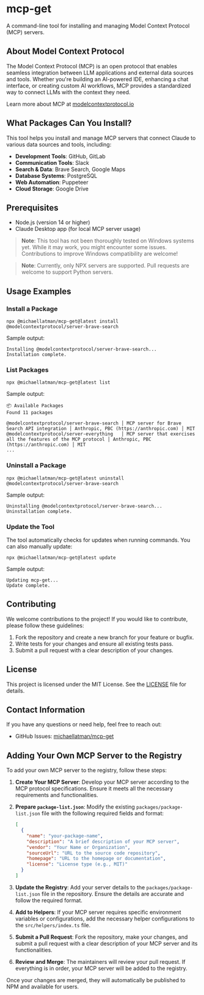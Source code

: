 # mcp-get

A command-line tool for installing and managing Model Context Protocol (MCP) servers.

## About Model Context Protocol

The Model Context Protocol (MCP) is an open protocol that enables seamless integration between LLM applications and external data sources and tools. Whether you're building an AI-powered IDE, enhancing a chat interface, or creating custom AI workflows, MCP provides a standardized way to connect LLMs with the context they need.

Learn more about MCP at [modelcontextprotocol.io](https://modelcontextprotocol.io/introduction)

## What Packages Can You Install?

This tool helps you install and manage MCP servers that connect Claude to various data sources and tools, including:

- **Development Tools**: GitHub, GitLab
- **Communication Tools**: Slack
- **Search & Data**: Brave Search, Google Maps
- **Database Systems**: PostgreSQL
- **Web Automation**: Puppeteer
- **Cloud Storage**: Google Drive

## Prerequisites

- Node.js (version 14 or higher)
- Claude Desktop app (for local MCP server usage)

> **Note**: This tool has not been thoroughly tested on Windows systems yet. While it may work, you might encounter some issues. Contributions to improve Windows compatibility are welcome!

> **Note**: Currently, only NPX servers are supported. Pull requests are welcome to support Python servers.

## Usage Examples

### Install a Package

```
npx @michaellatman/mcp-get@latest install @modelcontextprotocol/server-brave-search
```

Sample output:
```
Installing @modelcontextprotocol/server-brave-search...
Installation complete.
```

### List Packages

```
npx @michaellatman/mcp-get@latest list
```

Sample output:
```
📦 Available Packages
Found 11 packages

@modelcontextprotocol/server-brave-search │ MCP server for Brave Search API integration │ Anthropic, PBC (https://anthropic.com) │ MIT
@modelcontextprotocol/server-everything   │ MCP server that exercises all the features of the MCP protocol │ Anthropic, PBC (https://anthropic.com) │ MIT
...
```

### Uninstall a Package

```
npx @michaellatman/mcp-get@latest uninstall @modelcontextprotocol/server-brave-search
```

Sample output:
```
Uninstalling @modelcontextprotocol/server-brave-search...
Uninstallation complete.
```

### Update the Tool

The tool automatically checks for updates when running commands. You can also manually update:

```
npx @michaellatman/mcp-get@latest update
```

Sample output:
```
Updating mcp-get...
Update complete.
```

## Contributing

We welcome contributions to the project! If you would like to contribute, please follow these guidelines:

1. Fork the repository and create a new branch for your feature or bugfix.
2. Write tests for your changes and ensure all existing tests pass.
3. Submit a pull request with a clear description of your changes.

## License

This project is licensed under the MIT License. See the [LICENSE](LICENSE) file for details.

## Contact Information

If you have any questions or need help, feel free to reach out:

- GitHub Issues: [michaellatman/mcp-get](https://github.com/michaellatman/mcp-get/issues)

## Adding Your Own MCP Server to the Registry

To add your own MCP server to the registry, follow these steps:

1. **Create Your MCP Server**: Develop your MCP server according to the MCP protocol specifications. Ensure it meets all the necessary requirements and functionalities.

2. **Prepare `package-list.json`**: Modify the existing `packages/package-list.json` file with the following required fields and format:
    ```json
    [
      {
        "name": "your-package-name",
        "description": "A brief description of your MCP server",
        "vendor": "Your Name or Organization",
        "sourceUrl": "URL to the source code repository",
        "homepage": "URL to the homepage or documentation",
        "license": "License type (e.g., MIT)"
      }
    ]
    ```

3. **Update the Registry**: Add your server details to the `packages/package-list.json` file in the repository. Ensure the details are accurate and follow the required format.

4. **Add to Helpers**: If your MCP server requires specific environment variables or configurations, add the necessary helper configurations to the `src/helpers/index.ts` file.

5. **Submit a Pull Request**: Fork the repository, make your changes, and submit a pull request with a clear description of your MCP server and its functionalities.

6. **Review and Merge**: The maintainers will review your pull request. If everything is in order, your MCP server will be added to the registry.

Once your changes are merged, they will automatically be published to NPM and available for users.
